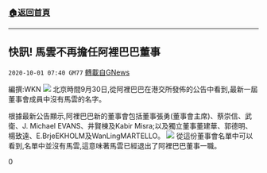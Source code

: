 ###  [:house:返回首頁](https://github.com/ourhimalayas/txt)
---

## 快訊! 馬雲不再擔任阿裡巴巴董事
`2020-10-01 07:40 GM77` [轉載自GNews](https://gnews.org/zh-hant/394898/)

編撰:WKN
![]()![](https://s3.amazonaws.com/gnews-media-offload/wp-content/uploads/2020/10/01073312/%E6%88%AA%E5%B1%8F2020-10-01-%E4%B8%8B%E5%8D%887.30.05-1.png)
北京時間9月30日,從阿裡巴巴在港交所發佈的公告中看到,最新一屆董事會成員中沒有馬雲的名字。

根據最新公告顯示,阿裡巴巴新的董事會包括董事張勇(董事會主席)、蔡崇信、武衛、J. Michael EVANS、井賢棟及Kabir Misra;以及獨立董事董建華、郭德明、楊致遠、E.BrjeEKHOLM及WanLingMARTELLO。
![]()![](https://s3.amazonaws.com/gnews-media-offload/wp-content/uploads/2020/10/01073222/%E5%9B%BE%E7%89%87-1-2.png)
從這份董事會名單中可以看到,名單中並沒有馬雲,這意味著馬雲已經退出了阿裡巴巴董事一職。

0

